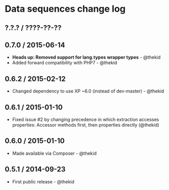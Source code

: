 Data sequences change log
=========================

## ?.?.? / ????-??-??

## 0.7.0 / 2015-06-14

* **Heads up: Removed support for lang.types wrapper types** - @thekid
* Added forward compatibility with PHP7 - @thekid

## 0.6.2 / 2015-02-12

* Changed dependency to use XP ~6.0 (instead of dev-master) - @thekid

## 0.6.1 / 2015-01-10

* Fixed issue #2 by changing precedence in which extraction accesses
  properties: Accessor methods first, then properties directly
  (@thekid)

## 0.6.0 / 2015-01-10

* Made available via Composer - @thekid

## 0.5.1 / 2014-09-23

* First public release - @thekid
